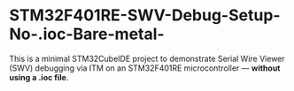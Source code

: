 # STM32F401RE-SWV-Debug-Setup-No-.ioc-Bare-metal-
This is a minimal STM32CubeIDE project to demonstrate Serial Wire Viewer (SWV) debugging via ITM on an STM32F401RE microcontroller — **without using a .ioc file**.
